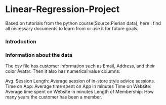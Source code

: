 # Linear-Regression-Project

Based on tutorials from the python course(Source:Pierian data), here I find all necessary documents to learn from or use it for future goals.
### Introduction



### Information about the data 
 The csv file has customer information such as Email, Address, and their color Avatar. Then it also has numerical value columns:

Avg. Session Length: Average session of in-store style advice sessions.
Time on App: Average time spent on App in minutes
Time on Website: Average time spent on Website in minutes
Length of Membership: How many years the customer has been a member.

